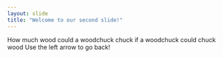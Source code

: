 ```yaml
---
layout: slide
title: "Welcome to our second slide!"
---
```

How much wood could a woodchuck chuck if a woodchuck could chuck wood
Use the left arrow to go back!
